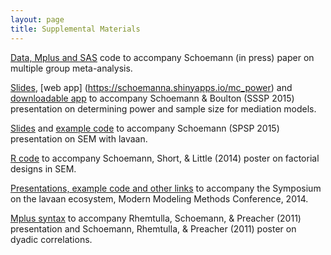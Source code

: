 ```yaml
---
layout: page
title: Supplemental Materials
---
```


[Data, Mplus and SAS](https://sites.google.com/site/alexandermschoemann/Multiple_Group_MA.zip?attredirects=0&d=1) code to accompany Schoemann (in press) paper on multiple group meta-analysis.

[Slides](https://github.com/schoam4/Talks/raw/master/SSSP_mediation/SSSP_mediation.pdf), [web app] (https://schoemanna.shinyapps.io/mc_power) and [downloadable app](https://github.com/schoam4/Talks/blob/master/SSSP_mediation/mc_power.zip?raw=true) to accompany Schoemann & Boulton (SSSP 2015) presentation on determining power and sample size for mediation models.

[Slides](https://github.com/schoam4/Talks/blob/master/SPSP_lavaan/SPSP_lavaan.pdf?raw=true) and [example code](https://github.com/schoam4/Talks/blob/master/SPSP_lavaan/SPSP_lavaan.R) to accompany Schoemann (SPSP 2015) presentation on SEM with lavaan.

[R code](https://github.com/simsem/simsem/blob/master/Conference%20presentations/SEM_2x3interaction_APA_2014.R) to accompany Schoemann, Short, & Little (2014) poster on factorial designs in SEM.

[Presentations, example code and other links](http://simsem.org/lavaan-ecosystem-M3-2014) to accompany the Symposium on the lavaan ecosystem, Modern Modeling Methods Conference, 2014.

[Mplus syntax](http://quantpsy.org/schoemann_rhemtulla_preacher_mplus_syntax.htm) to accompany Rhemtulla, Schoemann, & Preacher (2011) presentation and Schoemann, Rhemtulla, & Preacher (2011) poster on dyadic correlations.

